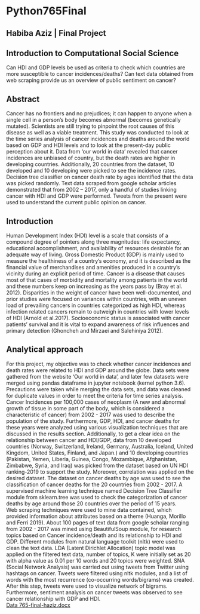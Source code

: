 # Python765Final

## Habiba Aziz | Final Project
## Introduction to Computational Social Science
Can HDI and GDP levels be used as criteria to check which countries are more susceptible to cancer incidences/deaths? Can text data obtained from web scraping provide us an overview of public sentiment on cancer?

## Abstract
Cancer has no frontiers and no prejudices; it can happen to anyone when a single cell in a person’s body becomes abnormal (becomes genetically mutated). Scientists are still trying to pinpoint the root causes of this disease as well as a viable treatment. This study was conducted to look at the time series analysis of cancer incidences and deaths around the world based on GDP and HDI levels and to look at the present-day public perception about it. Data from ‘our world in data’ revealed that cancer incidences are unbiased of country, but the death rates are higher in developing countries. Additionally, 20 countries from the dataset, 10 developed and 10 developing were picked to see the incidence rates.  Decision tree classifier on cancer death rate by ages identified that the data was picked randomly. Text data scraped from google scholar articles demonstrated that from 2002 – 2017, only a handful of studies linking cancer with HDI and GDP were performed. Tweets from the present were used to understand the current public opinion on cancer.

## Introduction

Human Development Index (HDI) level is a scale that consists of a compound degree of pointers along three magnitudes: life expectancy, educational accomplishment, and availability of resources desirable for an adequate way of living. Gross Domestic Product (GDP) is mainly used to measure the healthiness of a country’s economy, and it is described as the financial value of merchandises and amenities produced in a country’s vicinity during an explicit period of time. Cancer is a disease that causes most of that cases of morbidity and mortality among patients in the world and these numbers keep on increasing as the years pass by (Bray et al. 2012). Disparities in the weight of cancer have been well-documented, and prior studies were focused on variances within countries, with an uneven load of prevailing cancers in countries categorized as high HDI, whereas infection related cancers remain to outweigh in countries with lower levels of HDI (Arnold et al.2017). Socioeconomic status is associated with cancer patients’ survival and it is vital to expand awareness of risk influences and primary detection (Ghoncheh and Mirzaei and Salehiniya 2012).   

## Analytical approach 

For this project, my objective was to check whether cancer incidences and death rates were related to HDI and GDP around the globe. Data sets were gathered from the website ‘Our world in data’, and later few datasets were merged using pandas dataframe in jupyter notebook (kernel python 3.6). Precautions were taken while merging the data sets, and data was cleaned for duplicate values in order to meet the criteria for time series analysis.  Cancer Incidences per 100,000 cases of neoplasm (A new and abnormal growth of tissue in some part of the body, which is considered a characteristic of cancer) from 2002 - 2017 was used to describe the population of the study. Furthermore, GDP, HDI, and cancer deaths for these years were analyzed using various visualization techniques that are discussed in the results section. Additionally, to get a clear idea on the relationship between cancer and HDI/GDP, data from 10 developed countries (Norway, Switzerland, Ireland, Germany, Australia, Iceland, United Kingdom, United States, Finland, and  Japan.) and 10 developing countries (Pakistan, Yemen, Liberia, Guinea, Congo, Mozambique, Afghanistan, Zimbabwe, Syria, and Iraq) was picked from the dataset based on UN HDI ranking-2019 to support the study. Moreover, correlation was applied on the desired dataset.
The dataset on cancer deaths by age was used to see the classification of cancer deaths for the 20 countries from 2002 - 2017.  A supervised machine learning technique named Decision Tree Classifier module from sklearn.tree was used to check the categorization of cancer deaths by age around those 20 countries over the period of 15 years.   
Web scraping techniques were used to mine data contained, which provided information about attributes based on a theme (Huanga, Morillo and Ferri 2019). About 100 pages of text data from google scholar ranging from 2002 - 2017 was mined using BeautifulSoup module, for research topics based on Cancer incidence/death and its relationship to HDI and GDP. Different modules from natural language toolkit (nltk) were used to clean the text data. LDA (Latent Dirichlet Allocation) topic model was applied on the filtered text data, number of topics, K were initially set as 20 with alpha value as 0.01 per 10 words and 20 topics were weighted.
SNA (Social Network Analysis) was carried out using tweets from Twitter using hashtags on cancer. Tweets were filtered using nltk modules, and a list of words with the most recurrence (co-occurring words/bigrams) was created. After this step, tweets were used to visualize network of bigrams. Furthermore, sentiment analysis on cancer tweets was observed to see cancer relationship with GDP and HDI.   
[Data 765-final-haziz.docx](https://github.com/habibaaziz/Python765Final/files/11672635/Data.765-final-haziz.docx)


